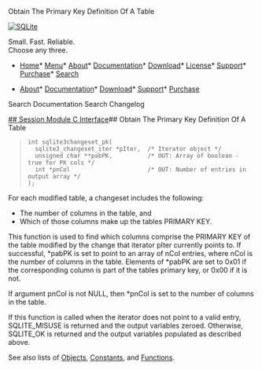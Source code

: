 




Obtain The Primary Key Definition Of A Table




[![SQLite](../images/sqlite370_banner.gif)](../index.html)


Small. Fast. Reliable.  
Choose any three.


* [Home](../index.html)* [Menu](javascript:void(0))* [About](../about.html)* [Documentation](../docs.html)* [Download](../download.html)* [License](../copyright.html)* [Support](../support.html)* [Purchase](../prosupport.html)* [Search](javascript:void(0))




* [About](../about.html)* [Documentation](../docs.html)* [Download](../download.html)* [Support](../support.html)* [Purchase](../prosupport.html)






Search Documentation
Search Changelog







[## Session Module C Interface](../session/intro.html)## Obtain The Primary Key Definition Of A Table


> ```
> int sqlite3changeset_pk(
>   sqlite3_changeset_iter *pIter,  /* Iterator object */
>   unsigned char **pabPK,          /* OUT: Array of boolean - true for PK cols */
>   int *pnCol                      /* OUT: Number of entries in output array */
> );
> 
> ```


For each modified table, a changeset includes the following:


* The number of columns in the table, and
 * Which of those columns make up the tables PRIMARY KEY.



This function is used to find which columns comprise the PRIMARY KEY of
the table modified by the change that iterator pIter currently points to.
If successful, \*pabPK is set to point to an array of nCol entries, where
nCol is the number of columns in the table. Elements of \*pabPK are set to
0x01 if the corresponding column is part of the tables primary key, or
0x00 if it is not.


If argument pnCol is not NULL, then \*pnCol is set to the number of columns
in the table.


If this function is called when the iterator does not point to a valid
entry, SQLITE\_MISUSE is returned and the output variables zeroed. Otherwise,
SQLITE\_OK is returned and the output variables populated as described
above.


See also lists of
 [Objects](../session/objlist.html),
 [Constants](../session/constlist.html), and
 [Functions](../session/funclist.html).


